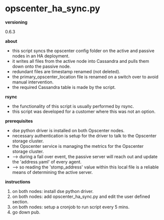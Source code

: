 # opscenter_ha_sync.py

**versioning**

0.6.3

**about**

* this script syncs the opscenter config folder on the active and passive nodes in an HA deployment.    
* it writes all files from the active node into Cassandra and pulls them down onto the passive node.    
* redundant files are timestamp renamed (not deleted).    
* the primary_opscenter_location file is renamed on a switch over to avoid manual intervention.    
* the required Cassandra table is made by the script.

**rsync**

* the functionality of this script is usually performed by rsync.    
* this script was developed for a customer where this was not an option.       

**prerequisites**    

* dse python driver is installed on both Opscenter nodes.    
* necessary authentication is setup for the driver to talk to the Opscenter storage cluster.    
* the Opscenter service is managing the metrics for the Opscenter storage cluster.    
* --> during a fail over event, the passive server will reach out and update the 'address.yaml' of every agent.    
* --> so reading the 'stomp_address' value within this local file is a reliable means of determining the active server.   

**instructions**    

1) on both nodes: install dse python driver.    
2) on both nodes: add opscenter_ha_sync.py and edit the user defined section.   
3) on both nodes: setup a cronjob to run script every 5 mins.    
4) go down pub.               
